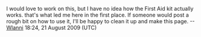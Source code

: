 I would love to work on this, but I have no idea how the First Aid kit
actually works. that's what led me here in the first place. If someone
would post a rough bit on how to use it, I'll be happy to clean it up
and make this page. --[Wlanni](User:Wlanni "wikilink") 18:24, 21 August
2009 (UTC)